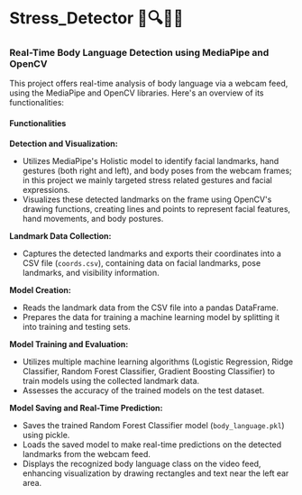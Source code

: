 # Stress_Detector 🚀🔍🧘‍♂️
### Real-Time Body Language Detection using MediaPipe and OpenCV

This project offers real-time analysis of body language via a webcam feed, using the MediaPipe and OpenCV libraries. Here's an overview of its functionalities:

#### Functionalities

**Detection and Visualization:**
- Utilizes MediaPipe's Holistic model to identify facial landmarks, hand gestures (both right and left), and body poses from the webcam frames; in this project we mainly targeted stress related gestures and facial expressions.
- Visualizes these detected landmarks on the frame using OpenCV's drawing functions, creating lines and points to represent facial features, hand movements, and body postures.

**Landmark Data Collection:**
- Captures the detected landmarks and exports their coordinates into a CSV file (`coords.csv`), containing data on facial landmarks, pose landmarks, and visibility information.

**Model Creation:**
- Reads the landmark data from the CSV file into a pandas DataFrame.
- Prepares the data for training a machine learning model by splitting it into training and testing sets.

**Model Training and Evaluation:**
- Utilizes multiple machine learning algorithms (Logistic Regression, Ridge Classifier, Random Forest Classifier, Gradient Boosting Classifier) to train models using the collected landmark data.
- Assesses the accuracy of the trained models on the test dataset.

**Model Saving and Real-Time Prediction:**
- Saves the trained Random Forest Classifier model (`body_language.pkl`) using pickle.
- Loads the saved model to make real-time predictions on the detected landmarks from the webcam feed.
- Displays the recognized body language class on the video feed, enhancing visualization by drawing rectangles and text near the left ear area.
